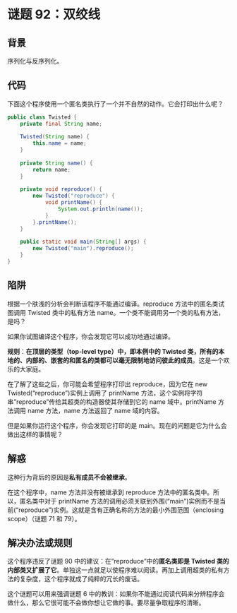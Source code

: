 # 谜题 92：双绞线 

## 背景

序列化与反序列化。

## 代码

下面这个程序使用一个匿名类执行了一个并不自然的动作。它会打印出什么呢？

```java
public class Twisted {
    private final String name;
 
    Twisted(String name) {
        this.name = name;
    }
 
    private String name() {
        return name;
    }
 
    private void reproduce() {
        new Twisted("reproduce") {
            void printName() {
                System.out.println(name());
            }
        }.printName();
    }
 
    public static void main(String[] args) {
        new Twisted("main").reproduce();
    }
} 
```

## 陷阱

根据一个肤浅的分析会判断该程序不能通过编译。reproduce 方法中的匿名类试图调用 Twisted 类中的私有方法 name。一个类不能调用另一个类的私有方法， 是吗？

如果你试图编译这个程序，你会发现它可以成功地通过编译。

**规则**：**在顶层的类型（top-level type）中，即本例中的 Twisted 类，所有的本地的、内部的、嵌套的和匿名的类都可以毫无限制地访问彼此的成员**。这是一个欢乐的大家庭。 

在了解了这些之后，你可能会希望程序打印出 reproduce，因为它在 new Twisted(“reproduce”)实例上调用了 printName 方法，这个实例将字符串”reproduce”传给其超类的构造器使其存储到它的 name 域中。printName 方法调用 name 方法，name 方法返回了 name 域的内容。

但是如果你运行这个程序，你会发现它打印的是 main。现在的问题是它为什么会做出这样的事情呢？

## 解惑

这种行为背后的原因是**私有成员不会被继承**。

在这个程序中，name 方法并没有被继承到 reproduce 方法中的匿名类中。所以，匿名类中对于 printName 方法的调用必须关联到外围(“main”)实例而不是当前(“reproduce”)实例。这就是含有正确名称的方法的最小外围范围（enclosing scope）（谜题 71 和 79）。


## 解决办法或规则

这个程序违反了谜题 90 中的建议：在”reproduce”中的**匿名类即是 Twisted 类的内部类又扩展了它**。单独这一点就足以使程序难以阅读。再加上调用超类的私有方法的复杂度，这个程序就成了纯粹的冗长的废话。

这个谜题可以用来强调谜题 6 中的教训：如果你不能通过阅读代码来分辨程序会做什么，那么它很可能不会做你想让它做的事。要尽量争取程序的清晰。 